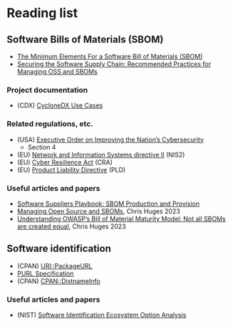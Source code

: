 # Reading list


## Software Bills of Materials (SBOM)

* [The Minimum Elements For a Software Bill of Materials (SBOM)](https://www.ntia.doc.gov/sites/default/files/publications/sbom_minimum_elements_report_0.pdf)
* [Securing the Software Supply Chain: Recommended Practices for Managing OSS and SBOMs](https://media.defense.gov/2023/Dec/11/2003355557/-1/-1/0/ESF_SECURING_THE_SOFTWARE_SUPPLY_CHAIN%20RECOMMENDED%20PRACTICES%20FOR%20MANAGING%20OPEN%20SOURCE%20SOFTWARE%20AND%20SOFTWARE%20BILL%20OF%20MATERIALS.PDF)

### Project documentation

* (CDX) [CycloneDX Use Cases](https://cyclonedx.org/use-cases/)

### Related regulations, etc.

* (USA) [Executive Order on Improving the Nation’s Cybersecurity](https://www.whitehouse.gov/briefing-room/presidential-actions/2021/05/12/executive-order-on-improving-the-nations-cybersecurity/)
    * Section 4
* (EU) [Network and Information Systems directive II](https://www.europarl.europa.eu/legislative-train/theme-a-europe-fit-for-the-digital-age/file-review-of-the-nis-directive) (NIS2)
* (EU) [Cyber Resilience Act](https://www.europarl.europa.eu/legislative-train/theme-a-europe-fit-for-the-digital-age/file-proposal-for-cybersecurity-regulation) (CRA)
* (EU) [Product Liability Directive](https://www.europarl.europa.eu/legislative-train/theme-a-europe-fit-for-the-digital-age/file-new-product-liability-directive) (PLD)

### Useful articles and papers

* [Software Suppliers Playbook: SBOM Production and Provision](https://www.ntia.gov/files/ntia/publications/software_suppliers_sbom_production_and_provision_-_final.pdf)
* [Managing Open Source and SBOMs](https://resilientcyber.substack.com/p/managing-open-source-and-sboms), Chris Huges 2023
* [Understanding OWASP’s Bill of Material Maturity Model: Not all SBOMs are created equal](https://www.csoonline.com/article/1246904/not-all-sboms-are-created-equal-understanding-owasps-bill-of-material-maturity-model.html), Chris Huges 2023


## Software identification

* (CPAN) [URI::PackageURL](https://github.com/giterlizzi/perl-URI-PackageURL)
* [PURL Specification](https://github.com/package-url/purl-spec)
* (CPAN) [CPAN::DistnameInfo](https://github.com/Perl-Toolchain-Gang/CPAN-DistnameInfo)


### Useful articles and papers

* (NIST) [Software Identification Ecosystem Option Analysis](https://assets.lsdsoftware.com/read-aloud/page-scripts/pdf-upload.html)
